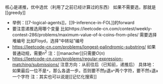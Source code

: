 核心是递推，优中选优（利用了之前已经计算过的东西）
如果不需要选，那就是[[greedy]]
- 举例：[[7-logical-agents]]，[[9-inference-in-FOL]]的forward
- 要注意递推选用哪个变量
比如https://leetcode-cn.com/contest/weekly-contest-286/problems/maximum-value-of-k-coins-from-piles/
需要选择堆编号
比如Floyd，选择“中转站”编号
- https://leetcode-cn.com/problems/longest-palindromic-substring/
如果普通动规，需要$n^2$
注：[[manacher]]只需要$O(n)$
- https://leetcode-cn.com/problems/regular-expression-matching/submissions/
注意方向：从前往后（已知前，递推后）
具体地：如果最后一位不是`*`，那么各退一步。否则要不然`p`退`a*`两个字符，要不然`s`退`a`一个字符
注：其实也可以说是[[记忆化搜索]]